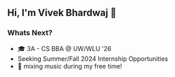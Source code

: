 ## Hi, I'm Vivek Bhardwaj 👋 

### Whats Next?
* 🎓 3A - CS BBA @ UW/WLU '26
* Seeking Summer/Fall 2024 Internship Opportunities
* 🎹 mixing music during my free time!
